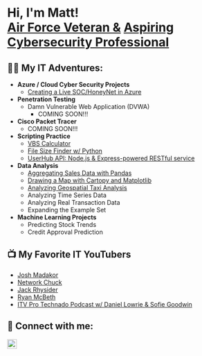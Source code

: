 <h1>Hi, I'm Matt! <br/><a href="https://www.linkedin.com/in/matthew-rimbert/">Air Force Veteran &</a> <a href="https://www.linkedin.com/in/matthew-rimbert/">Aspiring Cybersecurity Professional</a>
<h2>👨‍💻 My IT Adventures:</h2>

- <b>Azure / Cloud Cyber Security Projects</b>
  - [Creating a Live SOC/HoneyNet in Azure](https://github.com/Matthew-Rimbert/Azure-HoneyNet)
- <b>Penetration Testing</b>
  - Damn Vulnerable Web Application (DVWA)
      - COMING SOON!!!
- <b>Cisco Packet Tracer</b>
  - COMING SOON!!!
- <b>Scripting Practice</b>
  - [VBS Calculator](https://github.com/Matthew-Rimbert/VBScript-Calculator)
  - [File Size Finder w/ Python](https://github.com/Matthew-Rimbert/File-Size-Finder)
  - [UserHub API: Node.js & Express-powered RESTful service](https://github.com/Matthew-Rimbert/UserHub-API)
- <b>Data Analysis</b>
  - [Aggregating Sales Data with Pandas](https://github.com/Matthew-Rimbert/Aggregating-Sales-Data/tree/main)
  - [Drawing a Map with Cartopy and Matplotlib](https://github.com/Matthew-Rimbert/-Drawing-a-Map-with-Cartopy-and-Matplotlib/tree/main)
  - [Analyzing Geospatial Taxi Analysis](https://github.com/Matthew-Rimbert/Geospatial-Taxi-Analysis)
  - Analyzing Time Series Data
  - Analyzing Real Transaction Data 
  - Expanding the Example Set
- <b>Machine Learning Projects</b>
  - Predicting Stock Trends
  - Credit Approval Prediction

<h2>📺 My Favorite IT YouTubers</h2>

- [Josh Madakor](https://www.youtube.com/@JoshMadakor)
- [Network Chuck](https://www.youtube.com/@NetworkChuck)
- [Jack Rhysider](https://www.youtube.com/@JackRhysider)
- [Ryan McBeth](https://www.youtube.com/@RyanMcBethProgramming)
- [ITV Pro Technado Podcast w/ Daniel Lowrie & Sofie Goodwin](https://www.youtube.com/@ITProTv)

<h2> 🤳 Connect with me:</h2>


[<img align="left" alt="MatthewRimbert | LinkedIn" width="22px" src="https://cdn.jsdelivr.net/npm/simple-icons@v3/icons/linkedin.svg" />][linkedin]

[linkedin]:(https://www.linkedin.com/in/matthew-rimbert/)

